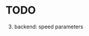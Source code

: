 # TODO

<!-- 1. renderer color optimization -->
<!-- 2. refresh button -->
3. backend: speed parameters